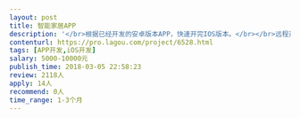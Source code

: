 ```yaml
---                
layout: post       
title: 智能家居APP           
description: '</br>根据已经开发的安卓版本APP，快速开完IOS版本。</br></br>远程开发为主，根据需要驻场开发，当面交流和调试。</br></br>2年以上IOS开发经历，具备独立开发经验，北京本地工程师</br>'     
contenturl: https://pro.lagou.com/project/6528.html      
tags: [APP开发,iOS开发]            
salary: 5000-10000元          
publish_time: 2018-03-05 22:58:23         
review: 2118人                   
apply: 14人                   
recommend: 0人                   
time_range: 1-3个月              
---                 
```

